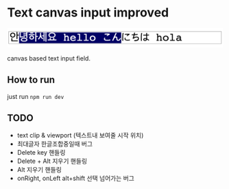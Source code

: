 # Text canvas input improved

![Alt text](./meta/sample.png "Title")

canvas based text input field.

## How to run

just run `npm run dev`

## TODO

- text clip & viewport (텍스트내 보여줄 시작 위치)
- 최대글자 한글조합중일때 버그
- Delete key 핸들링
- Delete + Alt 지우기 핸들링
- Alt 지우기 핸들링
- onRight, onLeft alt+shift 선택 넘어가는 버그